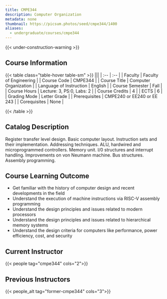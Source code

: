 ```yaml
---
title: CMPE344
description: Computer Organization
metadata: none
thumbnail: https://picsum.photos/seed/cmpe344/1400
aliases:
  - undergraduate/courses/cmpe344
---
```


{{< under-construction-warning >}}
## Course Information

<!-- prettier-ignore-start -->
{{< table class="table-hover table-sm" >}}
|||
| :-- | :-- |
| Faculty | Faculty of Engineering |
| Course Code | CMPE344 |
| Course Title | Computer Organization |
| Language of Instruction | English |
| Course Semester | Fall |
| Course Hours | Lecture: 3, PS:0, Labs: 2 |
| Course Credits | 4 |
| ECTS | 6 |
| Grading Mode | Letter Grade |
| Prerequisites | CMPE240 or EE240 or EE 243 |
| Corequisites | None |

{{< /table >}}
<!-- prettier-ignore-end -->

## Catalog Description

Register transfer level design. Basic computer layout. Instruction sets and
their implementation. Addressing techniques. ALU, hardwired and microprogrammed
controllers. Memory unit. I/0 structures and interrupt handling. Improvements on
von Neumann machine. Bus structures. Assembly programming.

## Course Learning Outcome

- Get familiar with the history of computer design and recent developments in the field
- Understand the execution of machine instructions via RISC-V assembly programming
- Understand the design principles and issues related to modern processors
- Understand the design principles and issues related to hierarchical memory systems
- Understand the design criteria for computers like performance, power efficiency, cost, and security

## Current Instructor

{{< people tag="cmpe344" cols="2">}}

## Previous Instructors

{{< people_alt tag="former-cmpe344" cols="3">}}
